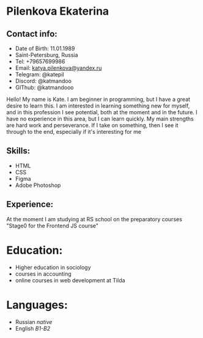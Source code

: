 # **Pilenkova Ekaterina**

## Contact info:
* Date of Birth: 11.01.1989
* Saint-Petersburg, Russia
* Tel: +79657699986 
* Email: katya.pilenkova@yandex.ru
* Telegram: @katepil
* Discord: @katmandoo
* GIThub: @katmandooo


Hello! My name is Kate. I am beginner in programming, but I have a great desire to learn this. I am interested in learning something new for myself, and in this profession I see potential, both at the moment and in the future. I have no experience in this area, but I can learn quickly. My main strengths are hard work and perseverance. If I take on something, then I see it through to the end, especially if it's interesting for me

## Skills:
* HTML
* CSS
* Figma
* Adobe Photoshop

## Experience:
At the moment I am studying at RS school on the preparatory courses "Stage0 for the Frontend JS course"

# Education:
* Higher education in sociology
* courses in accounting
* online courses in web development at Tilda

# Languages:
* Russian *native*
* English *B1-B2*
